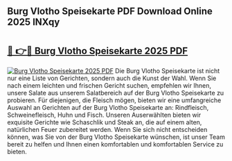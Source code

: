 ## Burg Vlotho Speisekarte PDF Download Online 2025 lNXqy

# <h2><a href="http://gc93qj.nevu.top/?p=Burg+Vlotho+Speisekarte">🔗 👉🔴 Burg Vlotho Speisekarte 2025 PDF</a></h2>

[![Burg Vlotho Speisekarte 2025 PDF](https://i.imgur.com/dBaPXMq.png)](http://gc93qj.nevu.top/?p=Burg+Vlotho+Speisekarte)
Die Burg Vlotho Speisekarte ist nicht nur eine Liste von Gerichten, sondern auch die Kunst der Wahl. Wenn Sie nach einem leichten und frischen Gericht suchen, empfehlen wir Ihnen, unsere Salate aus unserem Salatbereich auf der Burg Vlotho Speisekarte zu probieren. Für diejenigen, die Fleisch mögen, bieten wir eine umfangreiche Auswahl an Gerichten auf der Burg Vlotho Speisekarte an: Rindfleisch, Schweinefleisch, Huhn und Fisch. Unseren Auserwählten bieten wir exquisite Gerichte wie Schaschlik und Steak an, die auf einem alten, natürlichen Feuer zubereitet werden. Wenn Sie sich nicht entscheiden können, was Sie von der Burg Vlotho Speisekarte wünschen, ist unser Team bereit zu helfen und Ihnen einen komfortablen und komfortablen Service zu bieten.
